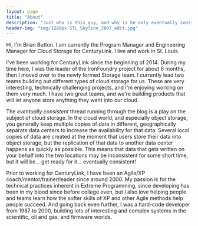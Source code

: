 ```yaml
---
layout: page
title: "About"
description: "Just who is this guy, and why is he only eventually consistent?"
header-img: "img/1280px-STL_Skyline_2007_edit.jpg"
---
```


Hi, I'm Brian Button. I am currently the Program Manager and Engineering Manager for Cloud Storage for CenturyLink. I live and work in St. Louis.

I've been working for CenturyLink since the beginning of 2014. During my time here, I was the leader of the IronFoundry project for about 6 months, then I moved over to the newly formed Storage team. I currently lead two teams building out different types of cloud storage for us. These are very interesting, technically challenging projects, and I'm enjoying working on them very much. I have two great teams, and we're building products that will let anyone store anything they want into our cloud.

The *eventually consistent* thread running through the blog is a play on the subject of cloud storage. In the cloud world, and especially object storage, you generally keep multiple copies of data in different, geographically separate data centers to increase the availability for that data. Several local copies of data are created at the moment that users store their data into object storage, but the replication of that data to another data center happens as quickly as possible. This means that data that gets written on your behalf into the two locations may be inconsistent for some short time, but it will be... get ready for it... eventually consistent!

Prior to working for CenturyLink, I have been an Agile/XP coach/mentor/trainer/leader since around 2000. My passion is for the technical practices inherent in Extreme Programming, since developing has been in my blood since before college even, but I also love helping people and teams learn how the softer skills of XP and other Agile methods help people succeed. And going back even further, I was a hard-code developer from 1987 to 2000, building lots of interesting and complex systems in the scientific, oil and gas, and firmware worlds. 
